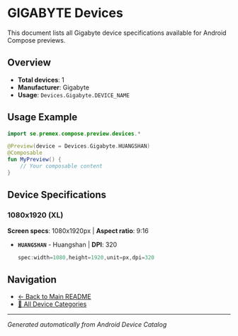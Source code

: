 # GIGABYTE Devices

This document lists all Gigabyte device specifications available for Android Compose previews.

## Overview

- **Total devices**: 1
- **Manufacturer**: Gigabyte
- **Usage**: `Devices.Gigabyte.DEVICE_NAME`

## Usage Example

```kotlin
import se.premex.compose.preview.devices.*

@Preview(device = Devices.Gigabyte.HUANGSHAN)
@Composable
fun MyPreview() {
    // Your composable content
}
```

## Device Specifications

### 1080x1920 (XL)

**Screen specs**: 1080x1920px | **Aspect ratio**: 9:16

- **`HUANGSHAN`** - Huangshan | **DPI**: 320
  ```kotlin
  spec:width=1080,height=1920,unit=px,dpi=320
  ```

## Navigation

- [← Back to Main README](../../README.md)
- [📱 All Device Categories](../README.md)

---
*Generated automatically from Android Device Catalog*
